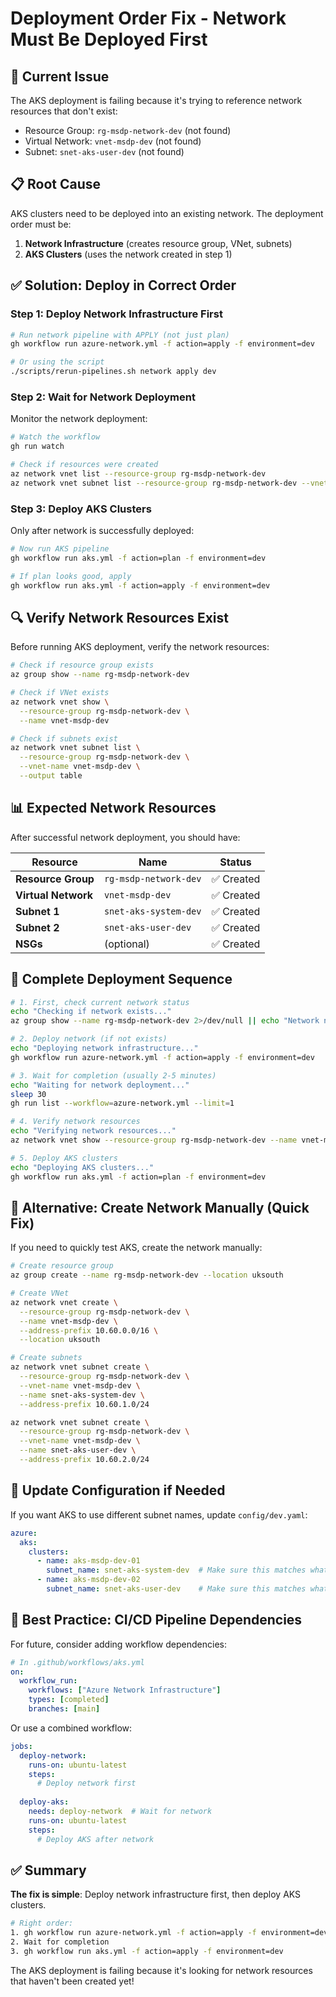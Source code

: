 # Deployment Order Fix - Network Must Be Deployed First

## 🚨 Current Issue

The AKS deployment is failing because it's trying to reference network resources that don't exist:
- Resource Group: `rg-msdp-network-dev` (not found)
- Virtual Network: `vnet-msdp-dev` (not found)
- Subnet: `snet-aks-user-dev` (not found)

## 📋 Root Cause

AKS clusters need to be deployed into an existing network. The deployment order must be:
1. **Network Infrastructure** (creates resource group, VNet, subnets)
2. **AKS Clusters** (uses the network created in step 1)

## ✅ Solution: Deploy in Correct Order

### Step 1: Deploy Network Infrastructure First

```bash
# Run network pipeline with APPLY (not just plan)
gh workflow run azure-network.yml -f action=apply -f environment=dev

# Or using the script
./scripts/rerun-pipelines.sh network apply dev
```

### Step 2: Wait for Network Deployment

Monitor the network deployment:
```bash
# Watch the workflow
gh run watch

# Check if resources were created
az network vnet list --resource-group rg-msdp-network-dev
az network vnet subnet list --resource-group rg-msdp-network-dev --vnet-name vnet-msdp-dev
```

### Step 3: Deploy AKS Clusters

Only after network is successfully deployed:
```bash
# Now run AKS pipeline
gh workflow run aks.yml -f action=plan -f environment=dev

# If plan looks good, apply
gh workflow run aks.yml -f action=apply -f environment=dev
```

## 🔍 Verify Network Resources Exist

Before running AKS deployment, verify the network resources:

```bash
# Check if resource group exists
az group show --name rg-msdp-network-dev

# Check if VNet exists
az network vnet show \
  --resource-group rg-msdp-network-dev \
  --name vnet-msdp-dev

# Check if subnets exist
az network vnet subnet list \
  --resource-group rg-msdp-network-dev \
  --vnet-name vnet-msdp-dev \
  --output table
```

## 📊 Expected Network Resources

After successful network deployment, you should have:

| Resource | Name | Status |
|----------|------|--------|
| **Resource Group** | `rg-msdp-network-dev` | ✅ Created |
| **Virtual Network** | `vnet-msdp-dev` | ✅ Created |
| **Subnet 1** | `snet-aks-system-dev` | ✅ Created |
| **Subnet 2** | `snet-aks-user-dev` | ✅ Created |
| **NSGs** | (optional) | ✅ Created |

## 🚀 Complete Deployment Sequence

```bash
# 1. First, check current network status
echo "Checking if network exists..."
az group show --name rg-msdp-network-dev 2>/dev/null || echo "Network not deployed"

# 2. Deploy network (if not exists)
echo "Deploying network infrastructure..."
gh workflow run azure-network.yml -f action=apply -f environment=dev

# 3. Wait for completion (usually 2-5 minutes)
echo "Waiting for network deployment..."
sleep 30
gh run list --workflow=azure-network.yml --limit=1

# 4. Verify network resources
echo "Verifying network resources..."
az network vnet show --resource-group rg-msdp-network-dev --name vnet-msdp-dev

# 5. Deploy AKS clusters
echo "Deploying AKS clusters..."
gh workflow run aks.yml -f action=plan -f environment=dev
```

## 🔧 Alternative: Create Network Manually (Quick Fix)

If you need to quickly test AKS, create the network manually:

```bash
# Create resource group
az group create --name rg-msdp-network-dev --location uksouth

# Create VNet
az network vnet create \
  --resource-group rg-msdp-network-dev \
  --name vnet-msdp-dev \
  --address-prefix 10.60.0.0/16 \
  --location uksouth

# Create subnets
az network vnet subnet create \
  --resource-group rg-msdp-network-dev \
  --vnet-name vnet-msdp-dev \
  --name snet-aks-system-dev \
  --address-prefix 10.60.1.0/24

az network vnet subnet create \
  --resource-group rg-msdp-network-dev \
  --vnet-name vnet-msdp-dev \
  --name snet-aks-user-dev \
  --address-prefix 10.60.2.0/24
```

## 📝 Update Configuration if Needed

If you want AKS to use different subnet names, update `config/dev.yaml`:

```yaml
azure:
  aks:
    clusters:
      - name: aks-msdp-dev-01
        subnet_name: snet-aks-system-dev  # Make sure this matches what network creates
      - name: aks-msdp-dev-02
        subnet_name: snet-aks-user-dev    # Make sure this matches what network creates
```

## 🎯 Best Practice: CI/CD Pipeline Dependencies

For future, consider adding workflow dependencies:

```yaml
# In .github/workflows/aks.yml
on:
  workflow_run:
    workflows: ["Azure Network Infrastructure"]
    types: [completed]
    branches: [main]
```

Or use a combined workflow:

```yaml
jobs:
  deploy-network:
    runs-on: ubuntu-latest
    steps:
      # Deploy network first
      
  deploy-aks:
    needs: deploy-network  # Wait for network
    runs-on: ubuntu-latest
    steps:
      # Deploy AKS after network
```

## ✅ Summary

**The fix is simple**: Deploy network infrastructure first, then deploy AKS clusters.

```bash
# Right order:
1. gh workflow run azure-network.yml -f action=apply -f environment=dev
2. Wait for completion
3. gh workflow run aks.yml -f action=apply -f environment=dev
```

The AKS deployment is failing because it's looking for network resources that haven't been created yet!